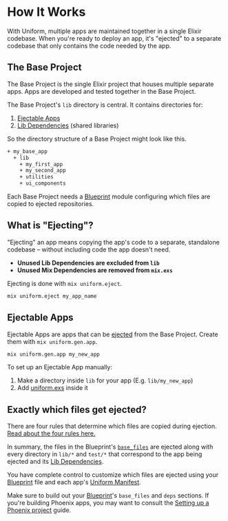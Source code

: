# How It Works

With Uniform, multiple apps are maintained together in a single Elixir
codebase. When you're ready to deploy an app, it's "ejected" to a separate
codebase that only contains the code needed by the app.

## The Base Project

The Base Project is the single Elixir project that houses multiple separate
apps. Apps are developed and tested together in the Base Project.

The Base Project's `lib` directory is central. It contains directories for:

1. [Ejectable Apps](how-it-works.html#ejectable-apps)
2. [Lib Dependencies](dependencies.html#lib-dependencies) (shared libraries)

So the directory structure of a Base Project might look like this.

```bash
+ my_base_app
  + lib
    + my_first_app
    + my_second_app
    + utilities
    + ui_components
```

Each Base Project needs a [Blueprint](Uniform.Blueprint.html) module
configuring which files are copied to ejected repositories.

## What is "Ejecting"?

"Ejecting" an app means copying the app's code to a separate, standalone
codebase – without including code the app doesn't need.

- **Unused Lib Dependencies are excluded from `lib`**
- **Unused Mix Dependencies are removed from `mix.exs`**

Ejecting is done with `mix uniform.eject`.

```bash
mix uniform.eject my_app_name
```

## Ejectable Apps

Ejectable Apps are apps that can be [ejected](#what-is-ejecting) from the Base
Project. Create them with `mix uniform.gen.app`.

```bash
mix uniform.gen.app my_new_app
```

To set up an Ejectable App manually:

1. Make a directory inside `lib` for your app (E.g. `lib/my_new_app`)
2. Add [uniform.exs](uniform-manifests-uniform-exs.html) inside it

## Exactly which files get ejected?

There are four rules that determine which files are copied during ejection.
[Read about the four rules
here.](Mix.Tasks.Uniform.Eject.html#module-which-files-get-ejected)

In summary, the files in the Blueprint's
[`base_files`](Uniform.Blueprint.html#base_files/1) are ejected along with
every directory in `lib/*` and `test/*` that correspond to the app being
ejected and its [Lib Dependencies](dependencies.html#lib-dependencies).

You have complete control to customize which files are ejected using your
[Blueprint](Uniform.Blueprint.html) file and each app's [Uniform
Manifest](uniform-manifests-uniform-exs.html).

Make sure to build out your [Blueprint](Uniform.Blueprint.html)'s `base_files`
and `deps` sections. If you're building Phoenix apps, you may want to consult
the [Setting up a Phoenix project](./setting-up-a-phoenix-project.html) guide.
